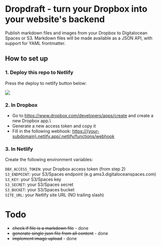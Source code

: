 # Dropdraft - turn your Dropbox into your website's backend

Publish markdown files and images from your Dropbox to Digitalocean Spaces or S3. Markdown files will be made available as a JSON API, with support for YAML frontmatter.

## How to set up

### 1. Deploy this repo to Netlify
Press the deploy to netlify button below:

<a href="https://app.netlify.com/start/deploy?repository=https://github.com/dashpilot/dropdraft-spaces"><img src="https://www.netlify.com/img/deploy/button.svg" /></a>

### 2. In Dropbox

-  Go to <https://www.dropbox.com/developers/apps/create> and create a new Dropbox app.\
-  Generate a new access token and copy it
-  Fill in the following webhook: <https://{your-subdomain}.netlify.app/.netlify/functions/webhook>

### 3. In Netlify

Create the following environment variables:

`DBX_ACCESS_TOKEN`: your Dropbox access token (from step 2)\
`S3_ENDPOINT`: your S3/Spaces endpoint (e.g ams3.digitaloceanspaces.com)\
`S3_KEY`: your S3/Spaces key\
`S3_SECRET`: your S3/Spaces secret\
`S3_BUCKET`: your S3/Spaces bucket\
`SITE_URL`: your Netlify site URL (NO trailing slash)

# Todo
- ~~check if file is a markdown file~~ - done
- ~~generate single json file from all content~~ - done
- ~~implement image upload~~ - done
